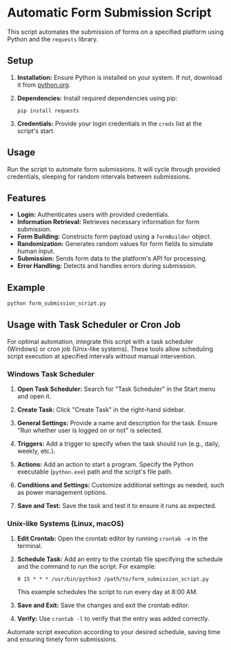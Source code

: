 # Automatic Form Submission Script

This script automates the submission of forms on a specified platform using Python and the `requests` library.

## Setup

1. **Installation:** Ensure Python is installed on your system. If not, download it from [python.org](https://www.python.org/).

2. **Dependencies:** Install required dependencies using pip:
    ```
    pip install requests
    ```

3. **Credentials:** Provide your login credentials in the `creds` list at the script's start.

## Usage

Run the script to automate form submissions. It will cycle through provided credentials, sleeping for random intervals between submissions.

## Features

- **Login:** Authenticates users with provided credentials.
- **Information Retrieval:** Retrieves necessary information for form submission.
- **Form Building:** Constructs form payload using a `formBuilder` object.
- **Randomization:** Generates random values for form fields to simulate human input.
- **Submission:** Sends form data to the platform's API for processing.
- **Error Handling:** Detects and handles errors during submission.

## Example

```python
python form_submission_script.py
```

## Usage with Task Scheduler or Cron Job

For optimal automation, integrate this script with a task scheduler (Windows) or cron job (Unix-like systems). These tools allow scheduling script execution at specified intervals without manual intervention.

### Windows Task Scheduler

1. **Open Task Scheduler:** Search for "Task Scheduler" in the Start menu and open it.

2. **Create Task:** Click "Create Task" in the right-hand sidebar.

3. **General Settings:** Provide a name and description for the task. Ensure "Run whether user is logged on or not" is selected.

4. **Triggers:** Add a trigger to specify when the task should run (e.g., daily, weekly, etc.).

5. **Actions:** Add an action to start a program. Specify the Python executable (`python.exe`) path and the script's file path.

6. **Conditions and Settings:** Customize additional settings as needed, such as power management options.

7. **Save and Test:** Save the task and test it to ensure it runs as expected.

### Unix-like Systems (Linux, macOS)

1. **Edit Crontab:** Open the crontab editor by running `crontab -e` in the terminal.

2. **Schedule Task:** Add an entry to the crontab file specifying the schedule and the command to run the script. For example:
   ```
   0 15 * * * /usr/bin/python3 /path/to/form_submission_script.py
   ```
   This example schedules the script to run every day at 8:00 AM.

3. **Save and Exit:** Save the changes and exit the crontab editor.

4. **Verify:** Use `crontab -l` to verify that the entry was added correctly.

Automate script execution according to your desired schedule, saving time and ensuring timely form submissions.
